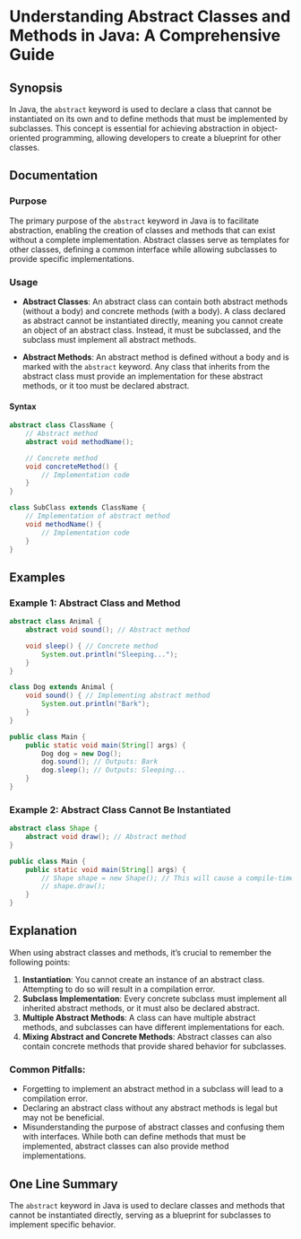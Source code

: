 <!--
Meta Description: # Understanding Abstract Classes and Methods in Java: A Comprehensive Guide ## Synopsis In Java, the `abstract` keyword is used to declare a class tha...
Meta Keywords: abstract, class, methods, classes, method
-->

# Understanding Abstract Classes and Methods in Java: A Comprehensive Guide

## Synopsis
In Java, the `abstract` keyword is used to declare a class that cannot be instantiated on its own and to define methods that must be implemented by subclasses. This concept is essential for achieving abstraction in object-oriented programming, allowing developers to create a blueprint for other classes.

## Documentation

### Purpose
The primary purpose of the `abstract` keyword in Java is to facilitate abstraction, enabling the creation of classes and methods that can exist without a complete implementation. Abstract classes serve as templates for other classes, defining a common interface while allowing subclasses to provide specific implementations.

### Usage
- **Abstract Classes**: An abstract class can contain both abstract methods (without a body) and concrete methods (with a body). A class declared as abstract cannot be instantiated directly, meaning you cannot create an object of an abstract class. Instead, it must be subclassed, and the subclass must implement all abstract methods.

- **Abstract Methods**: An abstract method is defined without a body and is marked with the `abstract` keyword. Any class that inherits from the abstract class must provide an implementation for these abstract methods, or it too must be declared abstract.

#### Syntax
```java
abstract class ClassName {
    // Abstract method
    abstract void methodName();

    // Concrete method
    void concreteMethod() {
        // Implementation code
    }
}

class SubClass extends ClassName {
    // Implementation of abstract method
    void methodName() {
        // Implementation code
    }
}
```

## Examples

### Example 1: Abstract Class and Method
```java
abstract class Animal {
    abstract void sound(); // Abstract method

    void sleep() { // Concrete method
        System.out.println("Sleeping...");
    }
}

class Dog extends Animal {
    void sound() { // Implementing abstract method
        System.out.println("Bark");
    }
}

public class Main {
    public static void main(String[] args) {
        Dog dog = new Dog();
        dog.sound(); // Outputs: Bark
        dog.sleep(); // Outputs: Sleeping...
    }
}
```

### Example 2: Abstract Class Cannot Be Instantiated
```java
abstract class Shape {
    abstract void draw(); // Abstract method
}

public class Main {
    public static void main(String[] args) {
        // Shape shape = new Shape(); // This will cause a compile-time error
        // shape.draw();
    }
}
```

## Explanation
When using abstract classes and methods, it’s crucial to remember the following points:

1. **Instantiation**: You cannot create an instance of an abstract class. Attempting to do so will result in a compilation error.
2. **Subclass Implementation**: Every concrete subclass must implement all inherited abstract methods, or it must also be declared abstract.
3. **Multiple Abstract Methods**: A class can have multiple abstract methods, and subclasses can have different implementations for each.
4. **Mixing Abstract and Concrete Methods**: Abstract classes can also contain concrete methods that provide shared behavior for subclasses.

### Common Pitfalls:
- Forgetting to implement an abstract method in a subclass will lead to a compilation error.
- Declaring an abstract class without any abstract methods is legal but may not be beneficial.
- Misunderstanding the purpose of abstract classes and confusing them with interfaces. While both can define methods that must be implemented, abstract classes can also provide method implementations.

## One Line Summary
The `abstract` keyword in Java is used to declare classes and methods that cannot be instantiated directly, serving as a blueprint for subclasses to implement specific behavior.